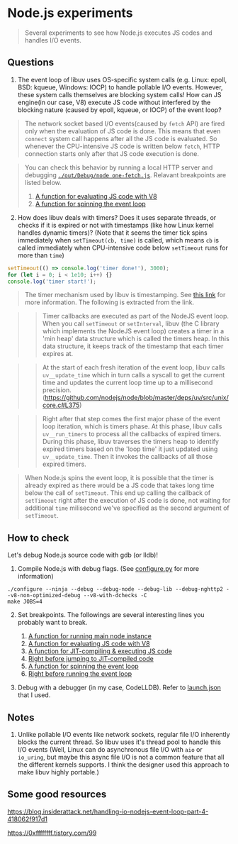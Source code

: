 # Node.js experiments

> Several experiments to see how Node.js executes JS codes and handles I/O events.

## Questions

1. The event loop of libuv uses OS-specific system calls (e.g. Linux: epoll, BSD: kqueue, Windows: IOCP) to handle pollable I/O events. However, these system calls themselves are blocking system calls! How can JS engine(in our case, V8) execute JS code without interfered by the blocking nature (caused by epoll, kqueue, or IOCP) of the event loop?

> The network socket based I/O events(caused by `fetch` API) are fired only when the evaluation of JS code is done. This means that even `connect` system call happens after all the JS code is evaluated. So whenever the CPU-intensive JS code is written below `fetch`, HTTP connection starts only after that JS code execution is done.

> You can check this behavior by running a local HTTP server and debugging [`./out/Debug/node one-fetch.js`](./one-fetch.js). Relavant breakpoints are listed below.
>
> 1. [A function for evaluating JS code with V8](/src/node_main_instance.cc#L107)
> 2. [A function for spinning the event loop](/src/node_main_instance.cc#L111)

2. How does libuv deals with timers? Does it uses separate threads, or checks if it is expired or not with timestamps (like how Linux kernel handles dynamic timers)? (Note that it seems the timer tick spins immediately when `setTimeout(cb, time)` is called, which means `cb` is called immediately when CPU-intensive code below `setTimeout` runs for more than `time`)

```js
setTimeout(() => console.log('timer done!'), 3000);
for (let i = 0; i < 1e10; i++) {}
console.log('timer start!');
```

> The timer mechanism used by libuv is timestamping. See [this link](https://stackoverflow.com/a/63714611) for more information. The following is extracted from the link.

> > Timer callbacks are executed as part of the NodeJS event loop. When you call `setTimeout` or `setInterval`, libuv (the C library which implements the NodeJS event loop) creates a timer in a 'min heap' data structure which is called the timers heap. In this data structure, it keeps track of the timestamp that each timer expires at.

> > At the start of each fresh iteration of the event loop, libuv calls `uv__update_time` which in turn calls a syscall to get the current time and updates the current loop time up to a millisecond precision. (https://github.com/nodejs/node/blob/master/deps/uv/src/unix/core.c#L375)

> > Right after that step comes the first major phase of the event loop iteration, which is timers phase. At this phase, libuv calls `uv__run_timers` to process all the callbacks of expired timers. During this phase, libuv traverses the timers heap to identify expired timers based on the 'loop time' it just updated using `uv__update_time`. Then it invokes the callbacks of all those expired timers.

> When Node.js spins the event loop, it is possible that the timer is already expired as there would be a JS code that takes long time below the call of `setTimeout`. This end up calling the callback of `setTimeout` right after the execution of JS code is done, not waiting for additional `time` milisecond we've specified as the second argument of `setTimeout`.

## How to check

Let's debug Node.js source code with gdb (or lldb)!

1. Compile Node.js with debug flags. (See [configure.py](/configure.py) for more information)

```console
./configure --ninja --debug --debug-node --debug-lib --debug-nghttp2 --v8-non-optimized-debug --v8-with-dchecks -C
make JOBS=4
```

2. Set breakpoints. The followings are several interesting lines you probably want to break.

   1. [A function for running main node instance](/src/node.cc#L1536)
   2. [A function for evaluating JS code with V8](/src/node_main_instance.cc#L107)
   3. [A function for JIT-compiling & executing JS code](/src/node_realm.cc#L161)
   4. [Right before jumping to JIT-compiled code](/deps/v8/src/execution/execution.cc#L418)
   5. [A function for spinning the event loop](/src/node_main_instance.cc#L111)
   6. [Right before running the event loop](/src/api/embed_helpers.cc#L41)

3. Debug with a debugger (in my case, CodeLLDB). Refer to [launch.json](/.vscode/launch.json) that I used.

## Notes

1. Unlike pollable I/O events like network sockets, regular file I/O inherently blocks the current thread. So libuv uses it's thread pool to handle this I/O events (Well, Linux can do asynchronous file I/O with `aio` or `io_uring`, but maybe this async file I/O is not a common feature that all the different kernels supports. I think the designer used this approach to make libuv highly portable.)

## Some good resources

https://blog.insiderattack.net/handling-io-nodejs-event-loop-part-4-418062f917d1

https://0xffffffff.tistory.com/99
